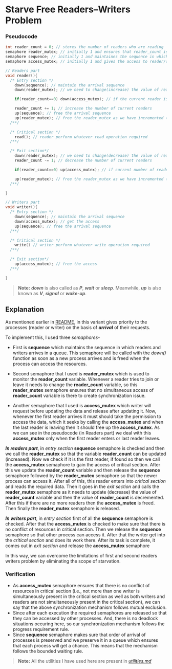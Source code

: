 # Starve Free Readers–Writers Problem

### **Pseudocode**
```cpp
int reader_count = 0; // stores the number of readers who are reading
semaphore reader_mutex; // initially 1 and ensures that reader_count is changed with proper synchronization
semaphore sequence; // initially 1 and maintaines the sequence in which reader and writer arrives
semaphore access_mutex; // initially 1 and gives the access to reader/writer

// Readers part
void reader(){
  /* Entry section */
    down(sequence); // maintain the arrival sequence
    down(reader_mutex); // we need to change(increase) the value of reader_count

    if(reader_count==0) down(access_mutex); // if the current reader is the first one get the access of resources

    reader_count += 1; // increase the number of current readers
    up(sequence); // free the arrival sequence
    up(reader_mutex); // free the reader_mutex as we have incremented the reader_count
  /**/

  /* Critical section */
    read(); // reader perform whatever read operation required
  /**/

  /* Exit section*/
    down(reader_mutex); // we need to change(decrease) the value of reader_count
    reader_count -= 1; // decrease the number of current readers

    if(reader_count==0) up(access_mutex); // if current number of reader is 0 free the access of resources

    up(reader_mutex); // free the reader_mutex as we have incremented the reader_count
  /**/

}

// Writers part
void writer(){
  /* Entry section */
    down(sequence); // maintain the arrival sequence
    down(access_mutex); // get the access
    up(sequence); // free the arrival sequence
  /**/

  /* Critical section */
    write() // writer perform whatever write operation required
  /**/

  /* Exit section*/
    up(access_mutex); // free the access
  /**/

}
```
> **Note:** ***down*** is also called as ***P***, ***wait*** or ***sleep***. Meanwhile, ***up*** is also known as ***V***, ***signal*** or ***wake-up***.

## Explanation
As mentioned earlier in [README](./README.md), in this variant gives priority to the processes (reader or writer) on the basis of ***arrival*** of their requests. 

To implement this, I used three *semaphores*- 

- First is **sequence** which maintains the sequence in which readers and writers arrives in a queue. This semaphore will be called with the *down()* function as soon as a new process arrives and is freed when the process can access the resources. 

- Second semaphore that I used is **reader_mutex** which is used to monitor the **reader_count** variable. Whenever a reader tries to join or leave it needs to change the **reader_count** variable, so this **reader_mutex** semaphore ensures that no simultaneous access of **reader_count** variable is there to create synchronization issue. 

- Another semaphore that I used is **access_mutex** which writer will request before updating the data and release after updating it. Now, whenever the first reader arrives it must should take the permission to access the data, which it seeks by calling the **access_mutex** and when the last reader is leaving then it should free up the **access_mutex**. As we can see in the pseudocode (in Readers part) we deal with this **access_mutex** only when the first reader enters or last reader leaves. 

***In readers part***, in *entry section* **sequence** semaphore is checked and then we call the **reader_mutex** so that the variable **reader_count** can be updated (increased). Now we check if it is the first reader, if found so then we call the **access_mutex** semaphore to gain the access of critical section. After this we update the **reader_count** variable and then release the **sequence** semaphore followed by the **reader_mutex** semaphore so that the newer process can access it. After all of this, this reader enters into *critical section* and reads the required data. Then it goes in the *exit section* and calls the **reader_mutex** semaphore as it needs to update (decrease) the value of **reader_count** variable and then the value of **reader_count** is decremented. After this if there are no more readers then the **access_mutex** is freed. Then finally the **reader_mutex** semaphore is released.

***In writers part***, in *entry section* first of all the **sequence** semaphore is checked. After that the **access_mutex** is checked to make sure that there is no conflict of resources in critical section. Then we release the **sequence** semaphore so that other process can access it. After that the writer get into the *critical section* and does its work there. After its task is complete, it comes out in *exit section* and release the **access_mutex** semaphore

In this way, we can overcome the limitations of first and second readers writers problem by eliminating the scope of starvation.

### Verification
- As **access_mutex** semaphore ensures that there is no conflict of resources in critical section (i.e., not more than one writer is simultaneously present in the critical section as well as both writers and readers are not simultaneously present in the critical section), we can say that the above synchronization mechanism follows mutual exclusion.
- Since after each execution the required semaphores are released so that they can be accessed by other processes. And, there is no deadlock situations occuring here, so our synchronization mechanism follows the progress requirement rule.
- Since **sequence** semaphore makes sure that order of arrival of processes is preserved and we preserve it in a queue which ensures that each process will get a chance. This means that the mechanism follows the bounded waiting rule.

>**Note:** All the utilities I have used here are present in *[utilities.md](./utilities.md)*